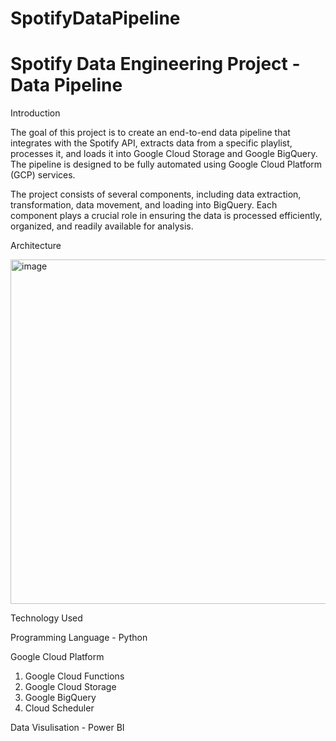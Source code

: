 # SpotifyDataPipeline
# Spotify Data Engineering Project - Data Pipeline

Introduction

The goal of this project is to create an end-to-end data pipeline that integrates with the Spotify API, extracts data from a specific playlist, processes it, and loads it into Google Cloud Storage and Google BigQuery. The pipeline is designed to be fully automated using Google Cloud Platform (GCP) services.

The project consists of several components, including data extraction, transformation, data movement, and loading into BigQuery. Each component plays a crucial role in ensuring the data is processed efficiently, organized, and readily available for analysis.

Architecture

<img width="551" alt="image" src="https://github.com/salmah52/SpotifyDataPipeline/assets/44398948/5c48294e-e06e-4cc9-9d8f-ea9d5a94452a">

Technology Used

Programming Language - Python

Google Cloud Platform

1. Google Cloud Functions
2. Google Cloud Storage
3. Google BigQuery
4. Cloud Scheduler

Data Visulisation - Power BI


